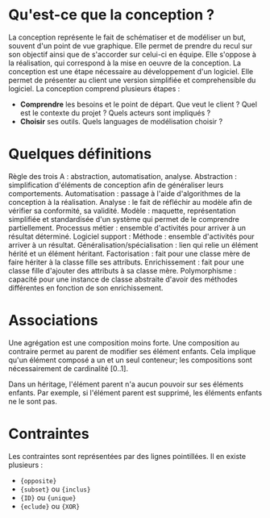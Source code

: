 # Qu'est-ce que la conception ?
La conception représente le fait de schématiser et de modéliser un but, souvent d'un point de vue graphique. Elle permet de prendre du recul sur son objectif ainsi que de s'accorder sur celui-ci en équipe. Elle s'oppose à la réalisation, qui correspond à la mise en oeuvre de la conception.
La conception est une étape nécessaire au développement d'un logiciel. Elle permet de présenter au client une version simplifiée et comprehensible du logiciel.
La conception comprend plusieurs étapes :
- **Comprendre** les besoins et le point de départ. Que veut le client ? Quel est le contexte du projet ? Quels acteurs sont impliqués ?
- **Choisir** ses outils. Quels languages de modélisation choisir ?
# Quelques définitions
Règle des trois A : abstraction, automatisation, analyse.
Abstraction : simplification d'éléments de conception afin de généraliser leurs comportements.
Automatisation : passage à l'aide d'algorithmes de la conception à la réalisation.
Analyse : le fait de réfléchir au modèle afin de vérifier sa conformité, sa validité.
Modèle : maquette, représentation simplifiée et standardisée d'un système qui permet de le comprendre partiellement. 
Processus métier : ensemble d'activités pour arriver à un résultat déterminé.
Logiciel support :
Méthode : ensemble d'activités pour arriver à un résultat.
Généralisation/spécialisation : lien qui relie un élément hérité et un élément héritant.
Factorisation : fait pour une classe mère de faire hériter à la classe fille ses attributs.
Enrichissement : fait pour une classe fille d'ajouter des attributs à sa classe mère.
Polymorphisme : capacité pour une instance de classe abstraite d'avoir des méthodes différentes en fonction de son enrichissement.
# Associations
Une agrégation est une composition moins forte. 
Une composition au contraire permet au parent de modifier ses élément enfants. Cela implique qu'un élément composé a un et un seul conteneur; les compositions sont nécessairement de cardinalité [0..1].

Dans un héritage, l'élément parent n'a aucun pouvoir sur ses éléments enfants. Par exemple, si l'élément parent est supprimé, les éléments enfants ne le sont pas.
# Contraintes
Les contraintes sont représentées par des lignes pointillées. Il en existe plusieurs :
- `{opposite}`
- `{subset}` ou `{inclus}`
- `{ID}` ou `{unique}`
- `{eclude}` ou `{XOR}`